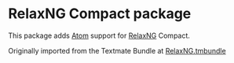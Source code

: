 # RelaxNG Compact package

This package adds [Atom](https://atom.io/) support for [RelaxNG](http://relaxng.org/) Compact.

Originally imported from the Textmate Bundle at [RelaxNG.tmbundle](https://github.com/kballard/textmate-bundles/tree/master/Review/Bundles/RelaxNG.tmbundle)
